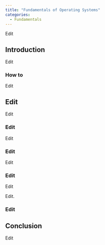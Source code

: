 ```yaml
---
title: "Fundamentals of Operating Systems"
categories:
  - Fundamentals
---
```


Edit

## Introduction

Edit

### How to

Edit

## Edit

Edit

### Edit

Edit

### Edit

Edit

### Edit

Edit

Edit.

### Edit


## Conclusion

Edit